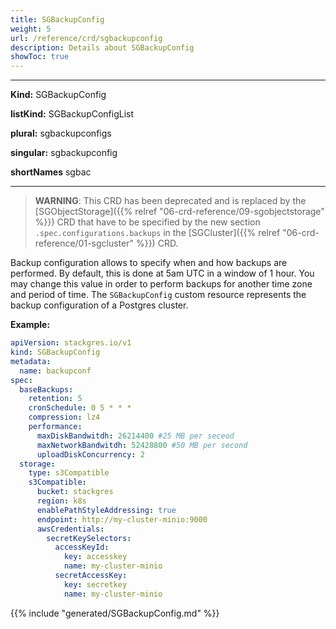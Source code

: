```yaml
---
title: SGBackupConfig
weight: 5
url: /reference/crd/sgbackupconfig
description: Details about SGBackupConfig
showToc: true
---
```


___

**Kind:** SGBackupConfig

**listKind:** SGBackupConfigList

**plural:** sgbackupconfigs

**singular:** sgbackupconfig

**shortNames** sgbac
___

> **WARNING**: This CRD has been deprecated and is replaced by the [SGObjectStorage]({{% relref "06-crd-reference/09-sgobjectstorage" %}}) CRD that have to be
>  specified by the new section `.spec.configurations.backups` in the [SGCluster]({{% relref "06-crd-reference/01-sgcluster" %}}) CRD.

Backup configuration allows to specify when and how backups are performed.
By default, this is done at 5am UTC in a window of 1 hour.
You may change this value in order to perform backups for another time zone and period of time.
The `SGBackupConfig` custom resource represents the backup configuration of a Postgres cluster.

**Example:**

```yaml
apiVersion: stackgres.io/v1
kind: SGBackupConfig
metadata:
  name: backupconf
spec:
  baseBackups:
    retention: 5
    cronSchedule: 0 5 * * *
    compression: lz4
    performance:
      maxDiskBandwitdh: 26214400 #25 MB per seceod
      maxNetworkBandwitdh: 52428800 #50 MB per second
      uploadDiskConcurrency: 2
  storage:
    type: s3Compatible
    s3Compatible:
      bucket: stackgres
      region: k8s
      enablePathStyleAddressing: true
      endpoint: http://my-cluster-minio:9000
      awsCredentials:
        secretKeySelectors:
          accessKeyId:
            key: accesskey
            name: my-cluster-minio
          secretAccessKey:
            key: secretkey
            name: my-cluster-minio
```

{{% include "generated/SGBackupConfig.md" %}}
